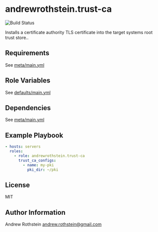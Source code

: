 andrewrothstein.trust-ca
========================
![Build Status](https://github.com/andrewrothstein/ansible-trust-ca/actions/workflows/build.yml/badge.svg)

Installs a certificate authority TLS certificate into the target systems root trust store..

Requirements
------------

See [meta/main.yml](meta/main.yml)

Role Variables
--------------

See [defaults/main.yml](defaults/main.yml)

Dependencies
------------

See [meta/main.yml](meta/main.yml)

Example Playbook
----------------

```yml
- hosts: servers
  roles:
    - role: andrewrothstein.trust-ca
      trust_ca_configs:
        - name: my-pki
          pki_dir: ~/pki
```

License
-------

MIT

Author Information
------------------

Andrew Rothstein <andrew.rothstein@gmail.com>
